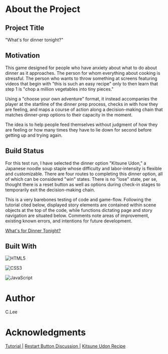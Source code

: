 # About the Project

## Project Title

"What's for dinner tonight?" 

## Motivation

This game designed for people who have anxiety about what to do about dinner as it approaches. The person for whom everything about cooking is stressful. The person who wants to throw something at screens featuring videos that begin with "this is such an easy recipe" only to then learn that step 1 is "chop a million vegetables into tiny pieces." 

Using a "choose your own adventure" format, it instead accompanies the player at the startline of the dinner prep process, checks in with how they are feeling, and maps a course of action along a decision-making chain that matches dinner-prep options to their capacity in the moment.

The idea is to help people feed themselves without judgment of how they are feeling or how many times they have to lie down for second before getting up and trying again.

## Build Status

For this test run, I have selected the dinner option "Kitsune Udon," a Japanese noodle soup staple whose difficulty and labor-intensity is flexible and customizable. There are four routes to completing this dinner option, all of which can be considered "win" states. There is no "lose" state, per se, thought there is a reset button as well as options during check-in stages to temporarily exit the decision-making chain.

This is a very barebones testing of code and game-flow. Following the tutorial cited below, displayed story elements are contained within scene objects at the top of the code, while functions dictating page and story navigation are situated below. Comments note areas of improvement, existing known errors, and intentions for future development.


[What's for Dinner Tonight?](https://cmslee.github.io/PW1_game/)

## Built With

![HTML5](https://img.shields.io/badge/html5-%23E34F26.svg?style=for-the-badge&logo=html5&logoColor=white)

![CSS3](https://img.shields.io/badge/css3-%231572B6.svg?style=for-the-badge&logo=css3&logoColor=white)

![JavaScript](https://img.shields.io/badge/javascript-%23323330.svg?style=for-the-badge&logo=javascript&logoColor=%23F7DF1E)


# Author 

C.Lee

# Acknowledgments

[Tutorial |](https://youtu.be/kayFBMl06q8)
[Restart Button Discussion |](https://teamtreehouse.com/community/any-one-know-how-to-make-a-restart-button)
[Kitsune Udon Recipe](https://www.justonecookbook.com/kitsune-udon/)